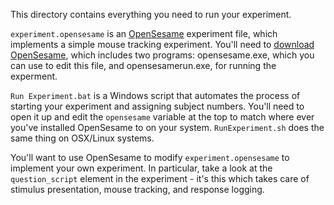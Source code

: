 This directory contains everything you need to run your experiment.

`experiment.opensesame` is an [OpenSesame](http://osdoc.cogsci.nl/)
experiment file, which implements a simple mouse tracking experiment.
You'll need to
[download OpenSesame](http://osdoc.cogsci.nl/getting-opensesame/),
which includes two programs: opensesame.exe, which you can use to edit
this file, and opensesamerun.exe, for running the experment.

`Run Experiment.bat` is a Windows script that automates the process of
starting your experiment and assigning subject numbers.  You'll need
to open it up and edit the `opensesame` variable at the top to match
where ever you've installed OpenSesame to on your system.
`RunExperiment.sh` does the same thing on OSX/Linux systems.

You'll want to use OpenSesame to modify `experiment.opensesame` to
implement your own experiment. In particular, take a look at the
`question_script` element in the experiment - it's this which takes
care of stimulus presentation, mouse tracking, and response logging.
